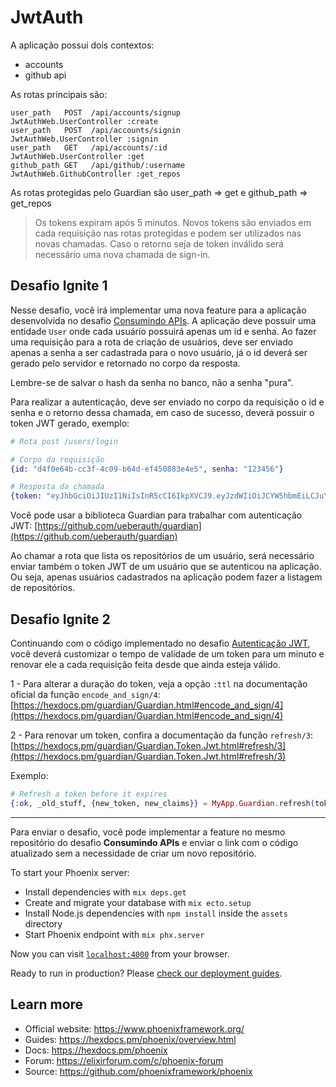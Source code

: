 # JwtAuth

A aplicação possui dois contextos: 

- accounts
- github api 

As rotas principais são:

```
user_path   POST  /api/accounts/signup          JwtAuthWeb.UserController :create
user_path   POST  /api/accounts/signin          JwtAuthWeb.UserController :signin
user_path   GET   /api/accounts/:id             JwtAuthWeb.UserController :get
github_path GET   /api/github/:username         JwtAuthWeb.GithubController :get_repos
```

As rotas protegidas pelo Guardian são user_path => get e github_path => get_repos

> Os tokens expiram após 5 minutos. Novos tokens são enviados em cada requisição nas rotas protegidas e podem ser utilizados nas novas chamadas. Caso o retorno seja de token inválido será necessário uma nova chamada de sign-in.

## Desafio Ignite 1

Nesse desafio, você irá implementar uma nova feature para a aplicação desenvolvida no desafio [Consumindo APIs](https://www.notion.so/Desafio-01-Consumindo-APIs-59b66c4fc14147ff82a6e73b9ce23e85).
A aplicação deve possuir uma entidade `User` onde cada usuário possuirá apenas um id e senha. Ao fazer uma requisição para a rota de criação de usuários, deve ser enviado apenas a senha a ser cadastrada para o novo usuário, já o id deverá ser gerado pelo servidor e retornado no corpo da resposta.

Lembre-se de salvar o hash da senha no banco, não a senha "pura".

Para realizar a autenticação, deve ser enviado no corpo da requisição o id e senha e o retorno dessa chamada, em caso de sucesso, deverá possuir o token JWT gerado, exemplo:

```elixir
# Rota post /users/login

# Corpo da requisição
{id: "d4f0e64b-cc3f-4c09-b64d-ef450883e4e5", senha: "123456"}

# Resposta da chamada
{token: "eyJhbGciOiJIUzI1NiIsInR5cCI6IkpXVCJ9.eyJzdWIiOiJCYW5hbmEiLCJuYW1lIjoiQmFuYW5hIiwiaWF0IjoxNTE2MjM5MDIyfQ.82aOexgMqejDxJzZzoBmVB_fPLiKRXe1rFEfoPl1sDs"}
```

Você pode usar a biblioteca Guardian para trabalhar com autenticação JWT: [https://github.com/ueberauth/guardian](https://github.com/ueberauth/guardian)

Ao chamar a rota que lista os repositórios de um usuário, será necessário enviar também o token JWT de um usuário que se autenticou na aplicação. Ou seja, apenas usuários cadastrados na aplicação podem fazer a listagem de repositórios.

## Desafio Ignite 2

Continuando com o código implementado no desafio [Autenticação JWT](https://www.notion.so/Desafio-01-Autentica-o-JWT-5c2fd6b53afb41b8b9f053deedecdf2f), você deverá customizar o tempo de validade de um token para um minuto e renovar ele a cada requisição feita desde que ainda esteja válido.

1 - Para alterar a duração do token, veja a opção `:ttl` na documentação oficial da função `encode_and_sign/4`: [https://hexdocs.pm/guardian/Guardian.html#encode_and_sign/4](https://hexdocs.pm/guardian/Guardian.html#encode_and_sign/4)

2 - Para renovar um token, confira a documentação da função `refresh/3`:
   [https://hexdocs.pm/guardian/Guardian.Token.Jwt.html#refresh/3](https://hexdocs.pm/guardian/Guardian.Token.Jwt.html#refresh/3)

Exemplo:

```elixir
# Refresh a token before it expires
{:ok, _old_stuff, {new_token, new_claims}} = MyApp.Guardian.refresh(token)
```

---

Para enviar o desafio, você pode implementar a feature no mesmo repositório do desafio **Consumindo APIs** e enviar o link com o código atualizado sem a necessidade de criar um novo repositório.


To start your Phoenix server:

  * Install dependencies with `mix deps.get`
  * Create and migrate your database with `mix ecto.setup`
  * Install Node.js dependencies with `npm install` inside the `assets` directory
  * Start Phoenix endpoint with `mix phx.server`

Now you can visit [`localhost:4000`](http://localhost:4000) from your browser.

Ready to run in production? Please [check our deployment guides](https://hexdocs.pm/phoenix/deployment.html).

## Learn more

  * Official website: https://www.phoenixframework.org/
  * Guides: https://hexdocs.pm/phoenix/overview.html
  * Docs: https://hexdocs.pm/phoenix
  * Forum: https://elixirforum.com/c/phoenix-forum
  * Source: https://github.com/phoenixframework/phoenix
